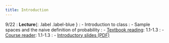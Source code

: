 ```yaml
---
title: Introduction
---
```


9/22
: **Lecture**{: .label .label-blue } 
: - Introduction to class
: - Sample spaces and the naive definition of probability
: - [Textbook reading](https://drive.google.com/file/d/1VmkAAGOYCTORq1wxSQqy255qLJjTNvBI/view?usp=sharing): 1.1-1.3
: - [Course reader](https://vitercik.github.io/120notes/intro.html): 1.1-1.3
: - [Introductory slides (PDF)](https://vitercik.github.io/probability/assets/slides/first_class.pdf)